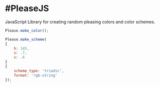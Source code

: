 #PleaseJS
========

JavaScript Library for creating random pleasing colors and color schemes.

```javascript
Please.make_color();

Please.make_scheme(
{
	h: 145,
	s: .7,
	v: .6
}
{
	scheme_type: 'triadic',
	format: 'rgb-string'
});
```